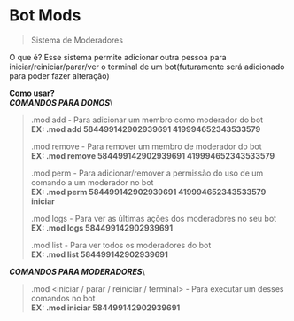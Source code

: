 # Bot Mods

> Sistema de Moderadores

O que é? Esse sistema permite adicionar outra pessoa para iniciar/reiniciar/parar/ver o terminal de um bot(futuramente será adicionado para poder fazer alteração)

**Como usar?**\
&#x20;_**COMANDOS PARA DONOS**_\


> .mod add   - Para adicionar um membro como moderador do bot\
> &#x20;**EX: .mod add 584499142902939691 419994652343533579**
>
> .mod remove   - Para remover um membro de moderador do bot\
> &#x20;**EX: .mod remove 584499142902939691 419994652343533579**
>
> .mod perm    - Para adicionar/remover a permissão do uso de um comando a um moderador no bot\
> &#x20;**EX: .mod perm 584499142902939691 419994652343533579 iniciar**
>
> .mod logs  - Para ver as últimas ações dos moderadores no seu bot\
> &#x20;**EX: .mod logs 584499142902939691**
>
> .mod list  - Para ver todos os moderadores do bot\
> &#x20;**EX: .mod list 584499142902939691**

_**COMANDOS PARA MODERADORES**_\


> .mod \<iniciar / parar / reiniciar / terminal>  - Para executar um desses comandos no bot\
> &#x20;**EX: .mod iniciar 584499142902939691**

